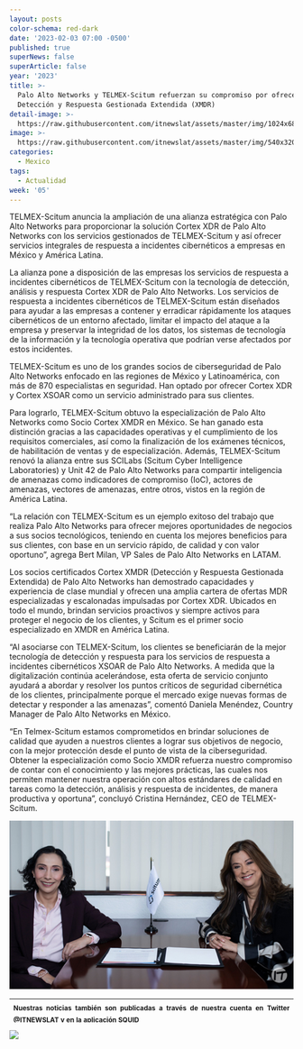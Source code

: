 ```yaml
---
layout: posts
color-schema: red-dark
date: '2023-02-03 07:00 -0500'
published: true
superNews: false
superArticle: false
year: '2023'
title: >-
  Palo Alto Networks y TELMEX-Scitum refuerzan su compromiso por ofrecer
  Detección y Respuesta Gestionada Extendida (XMDR)
detail-image: >-
  https://raw.githubusercontent.com/itnewslat/assets/master/img/1024x680/palo-alto-y-telmex-g.jpg
image: >-
  https://raw.githubusercontent.com/itnewslat/assets/master/img/540x320/palo-alto-y-telmex-p.jpg
categories:
  - Mexico
tags:
  - Actualidad
week: '05'
---
```

TELMEX-Scitum anuncia la ampliación de una alianza estratégica con Palo Alto Networks para proporcionar la solución Cortex XDR de Palo Alto Networks con los servicios gestionados de TELMEX-Scitum y así ofrecer servicios integrales de respuesta a incidentes cibernéticos a empresas en México y América Latina.

La alianza pone a disposición de las empresas los servicios de respuesta a incidentes cibernéticos de TELMEX-Scitum con la tecnología de detección, análisis y respuesta Cortex XDR de Palo Alto Networks. Los servicios de respuesta a incidentes cibernéticos de TELMEX-Scitum están diseñados para ayudar a las empresas a contener y erradicar rápidamente los ataques cibernéticos de un entorno afectado, limitar el impacto del ataque a la empresa y preservar la integridad de los datos, los sistemas de tecnología de la información y la tecnología operativa que podrían verse afectados por estos incidentes.

TELMEX-Scitum es uno de los grandes socios de ciberseguridad de Palo Alto Networks enfocado en las regiones de México y Latinoamérica, con más de 870 especialistas en seguridad. Han optado por ofrecer Cortex XDR y Cortex XSOAR como un servicio administrado para sus clientes.

Para lograrlo, TELMEX-Scitum obtuvo la especialización de Palo Alto Networks como Socio Cortex XMDR en México. Se han ganado esta distinción gracias a las capacidades operativas y el cumplimiento de los requisitos comerciales, así como la finalización de los exámenes técnicos, de habilitación de ventas y de especialización. Además, TELMEX-Scitum renovó la alianza entre sus SCILabs (Scitum Cyber Intelligence Laboratories) y Unit 42 de Palo Alto Networks para compartir inteligencia de amenazas como indicadores de compromiso (IoC), actores de amenazas, vectores de amenazas, entre otros, vistos en la región de América Latina.

“La relación con TELMEX-Scitum es un ejemplo exitoso del trabajo que realiza Palo Alto Networks para ofrecer mejores oportunidades de negocios a sus socios tecnológicos, teniendo en cuenta los mejores beneficios para sus clientes, con base en un servicio rápido, de calidad y con valor oportuno”, agrega Bert Milan, VP Sales de Palo Alto Networks en LATAM.

Los socios certificados Cortex XMDR (Detección y Respuesta Gestionada Extendida) de Palo Alto Networks han demostrado capacidades y experiencia de clase mundial y ofrecen una amplia cartera de ofertas MDR especializadas y escalonadas impulsadas por Cortex XDR. Ubicados en todo el mundo, brindan servicios proactivos y siempre activos para proteger el negocio de los clientes, y Scitum es el primer socio especializado en XMDR en América Latina.

“Al asociarse con TELMEX-Scitum, los clientes se beneficiarán de la mejor tecnología de detección y respuesta para los servicios de respuesta a incidentes cibernéticos XSOAR de Palo Alto Networks. A medida que la digitalización continúa acelerándose, esta oferta de servicio conjunto ayudará a abordar y resolver los puntos críticos de seguridad cibernética de los clientes, principalmente porque el mercado exige nuevas formas de detectar y responder a las amenazas”, comentó Daniela Menéndez, Country Manager de Palo Alto Networks en México.

“En Telmex-Scitum estamos comprometidos en brindar soluciones de calidad que ayuden a nuestros clientes a lograr sus objetivos de negocio, con la mejor protección desde el punto de vista de la ciberseguridad. Obtener la especialización como Socio XMDR refuerza nuestro compromiso de contar con el conocimiento y las mejores prácticas, las cuales nos permiten mantener nuestra operación con altos estándares de calidad en tareas como la detección, análisis y respuesta de incidentes, de manera productiva y oportuna”, concluyó Cristina Hernández, CEO de TELMEX-Scitum.


![](https://raw.githubusercontent.com/itnewslat/assets/master/img/540x320/palo-alto-y-telmex-p.jpg)

<table style="height: 42px;" width="569">
<tbody>
<tr>
<td style="text-align: justify;"><sub><strong>Nuestras noticias también son publicadas a través de nuestra cuenta en Twitter <a href="https://twitter.com/itnewslat?lang=es">@ITNEWSLAT</a> y en la aplicación <a href="https://squidapp.co/en/">SQUID</a></strong></sub></td>
</tr>
</tbody>
</table>

<img src="https://tracker.metricool.com/c3po.jpg?hash=56f88a41e39ab42c063cc51676587a04"/>